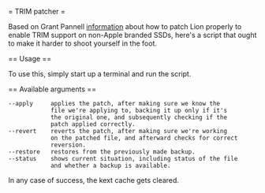 = TRIM patcher =

Based on Grant Pannell [information](http://digitaldj.net/2011/07/21/trim-enabler-for-lion/) about how to patch
Lion properly to enable TRIM support on non-Apple branded
SSDs, here's a script that ought to make it harder to shoot
yourself in the foot.

== Usage ==

To use this, simply start up a terminal and run the script.

== Available arguments ==

    --apply     applies the patch, after making sure we know the
                file we're applying to, backing it up only if it's
                the original one, and subsequently checking if the
                patch applied correctly.
    --revert    reverts the patch, after making sure we're working
                on the patched file, and afterward checks for correct
                reversion.
    --restore   restores from the previously made backup.
    --status    shows current situation, including status of the file
                and whether a backup is available.

In any case of success, the kext cache gets cleared.

